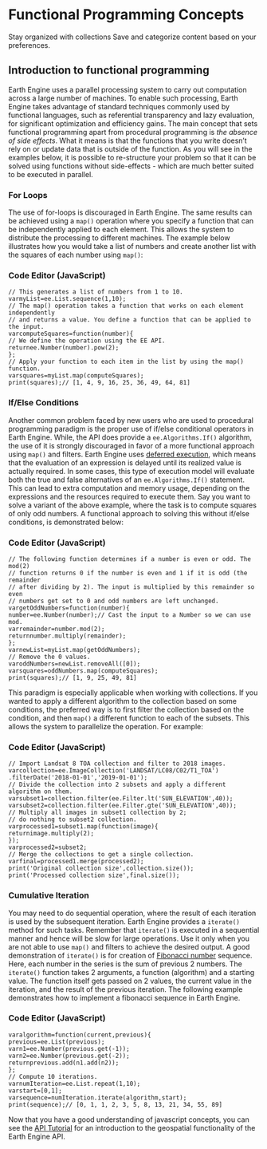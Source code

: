  
#  Functional Programming Concepts 
Stay organized with collections  Save and categorize content based on your preferences. 
## Introduction to functional programming
Earth Engine uses a parallel processing system to carry out computation across a large number of machines. To enable such processing, Earth Engine takes advantage of standard techniques commonly used by functional languages, such as referential transparency and lazy evaluation, for significant optimization and efficiency gains.
The main concept that sets functional programming apart from procedural programming is _the absence of side effects_. What it means is that the functions that you write doesn’t rely on or update data that is outside of the function. As you will see in the examples below, it is possible to re-structure your problem so that it can be solved using functions without side-effects - which are much better suited to be executed in parallel.
### For Loops
The use of for-loops is discouraged in Earth Engine. The same results can be achieved using a `map()` operation where you specify a function that can be independently applied to each element. This allows the system to distribute the processing to different machines.
The example below illustrates how you would take a list of numbers and create another list with the squares of each number using `map()`: 
### Code Editor (JavaScript)
```
// This generates a list of numbers from 1 to 10.
varmyList=ee.List.sequence(1,10);
// The map() operation takes a function that works on each element independently
// and returns a value. You define a function that can be applied to the input.
varcomputeSquares=function(number){
// We define the operation using the EE API.
returnee.Number(number).pow(2);
};
// Apply your function to each item in the list by using the map() function.
varsquares=myList.map(computeSquares);
print(squares);// [1, 4, 9, 16, 25, 36, 49, 64, 81]
```

### If/Else Conditions
Another common problem faced by new users who are used to procedural programming paradigm is the proper use of if/else conditional operators in Earth Engine. While, the API does provide a `ee.Algorithms.If()` algorithm, the use of it is strongly discouraged in favor of a more functional approach using `map()` and filters. Earth Engine uses [ deferred execution](https://developers.google.com/earth-engine/guides/deferred_execution), which means that the evaluation of an expression is delayed until its realized value is actually required. In some cases, this type of execution model will evaluate both the true and false alternatives of an `ee.Algorithms.If()` statement. This can lead to extra computation and memory usage, depending on the expressions and the resources required to execute them. 
Say you want to solve a variant of the above example, where the task is to compute squares of only odd numbers. A functional approach to solving this without if/else conditions, is demonstrated below:
### Code Editor (JavaScript)
```
// The following function determines if a number is even or odd. The mod(2)
// function returns 0 if the number is even and 1 if it is odd (the remainder
// after dividing by 2). The input is multiplied by this remainder so even
// numbers get set to 0 and odd numbers are left unchanged.
vargetOddNumbers=function(number){
number=ee.Number(number);// Cast the input to a Number so we can use mod.
varremainder=number.mod(2);
returnnumber.multiply(remainder);
};
varnewList=myList.map(getOddNumbers);
// Remove the 0 values.
varoddNumbers=newList.removeAll([0]);
varsquares=oddNumbers.map(computeSquares);
print(squares);// [1, 9, 25, 49, 81]
```

This paradigm is especially applicable when working with collections. If you wanted to apply a different algorithm to the collection based on some conditions, the preferred way is to first filter the collection based on the condition, and then `map()` a different function to each of the subsets. This allows the system to parallelize the operation. For example: 
### Code Editor (JavaScript)
```
// Import Landsat 8 TOA collection and filter to 2018 images.
varcollection=ee.ImageCollection('LANDSAT/LC08/C02/T1_TOA')
.filterDate('2018-01-01','2019-01-01');
// Divide the collection into 2 subsets and apply a different algorithm on them.
varsubset1=collection.filter(ee.Filter.lt('SUN_ELEVATION',40));
varsubset2=collection.filter(ee.Filter.gte('SUN_ELEVATION',40));
// Multiply all images in subset1 collection by 2;
// do nothing to subset2 collection.
varprocessed1=subset1.map(function(image){
returnimage.multiply(2);
});
varprocessed2=subset2;
// Merge the collections to get a single collection.
varfinal=processed1.merge(processed2);
print('Original collection size',collection.size());
print('Processed collection size',final.size());
```

### Cumulative Iteration
You may need to do sequential operation, where the result of each iteration is used by the subsequent iteration. Earth Engine provides a `iterate()` method for such tasks. Remember that `iterate()` is executed in a sequential manner and hence will be slow for large operations. Use it only when you are not able to use `map()` and filters to achieve the desired output.
A good demonstration of `iterate()` is for creation of [Fibonacci number](https://en.wikipedia.org/wiki/Fibonacci_number) sequence. Here, each number in the series is the sum of previous 2 numbers. The `iterate()` function takes 2 arguments, a function (algorithm) and a starting value. The function itself gets passed on 2 values, the current value in the iteration, and the result of the previous iteration. The following example demonstrates how to implement a fibonacci sequence in Earth Engine.
### Code Editor (JavaScript)
```
varalgorithm=function(current,previous){
previous=ee.List(previous);
varn1=ee.Number(previous.get(-1));
varn2=ee.Number(previous.get(-2));
returnprevious.add(n1.add(n2));
};
// Compute 10 iterations.
varnumIteration=ee.List.repeat(1,10);
varstart=[0,1];
varsequence=numIteration.iterate(algorithm,start);
print(sequence);// [0, 1, 1, 2, 3, 5, 8, 13, 21, 34, 55, 89]
```

Now that you have a good understanding of javascript concepts, you can see the [API Tutorial](https://developers.google.com/earth-engine/tutorials/tutorial_api_01) for an introduction to the geospatial functionality of the Earth Engine API.
